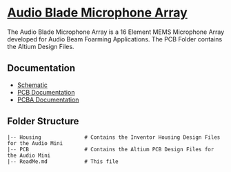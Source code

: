 # [Audio Blade Microphone Array](https://fpga-open-speech-tools.github.io/ab_mic_array.html)
The Audio Blade Microphone Array is a 16 Element MEMS Microphone Array developed for Audio Beam Foarming Applications. The PCB Folder contains the Altium Design Files.
## Documentation
 - [Schematic](https://fpga-open-speech-tools-hardware.s3-us-west-2.amazonaws.com/Audio-Blade-Mic-Array/Audio+Blade+Microphone+Array+0P1+Schematic.PDF)
 - [PCB Documentation](https://fpga-open-speech-tools-hardware.s3-us-west-2.amazonaws.com/Audio-Blade-Mic-Array/Audio+Blade+Microphone+Array+0P1+PCB+Documentation.PDF)
 - [PCBA Documentation](https://fpga-open-speech-tools-hardware.s3-us-west-2.amazonaws.com/Audio-Blade-Mic-Array/Audio+Blade+Microphone+Array+0P1+PCBA+Documentation.PDF)

## Folder Structure
    |-- Housing              # Contains the Inventor Housing Design Files for the Audio Mini
    |-- PCB                  # Contains the Altium PCB Design Files for the Audio Mini
    |-- ReadMe.md            # This file